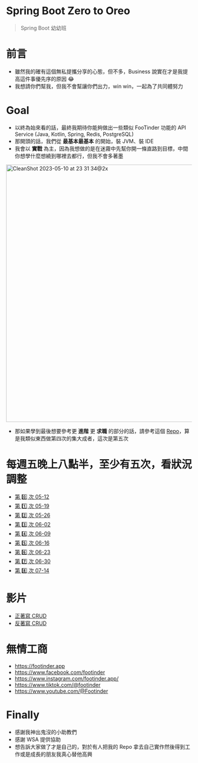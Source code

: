 # Spring Boot Zero to Oreo
> Spring Boot 幼幼班

# 前言
* 雖然我的確有這個無私提攜分享的心態，但不多，Business 說實在才是我提高這件事優先序的原因 😂
* 我想請你們幫我，但我不會幫讓你們出力，win win，一起為了共同體努力

# Goal
* 以終為始來看的話，最終我期待你能夠做出一些類似 FooTinder 功能的 API Service (Java, Kotlin, Spring, Redis, PostgreSQL)
* 那開頭的話，我們從 **最基本最基本** 的開始，裝 JVM、裝 IDE
* 我會以 **實戰** 為主，因為我想做的是在迷霧中先幫你開一條直路到目標，中間你想學什麼想繞到哪裡去都行，但我不會多著墨
<img width="698" alt="CleanShot 2023-05-10 at 23 31 34@2x" src="https://github.com/PureFuncInc/spring-boot-zero-to-oreo/assets/6296280/088a4c41-a828-4fb6-b6ff-4dd22c615159">

* 那如果學到最後想要參考更 **進階** 更 **求職** 的部分的話，請參考這個 [Repo](https://github.com/PureFuncInc/pure-backend-practice)，算是我類似東西做第四次的集大成者，這次是第五次

# 每週五晚上八點半，至少有五次，看狀況調整
* [第 0️⃣ 次 05-12](https://miro.com/app/board/uXjVMJXYaeQ=/?share_link_id=555873641409)
* [第 1️⃣ 次 05-19](https://miro.com/app/board/uXjVMHYVGLI=/?share_link_id=282914156887)
* [第 2️⃣ 次 05-26](https://miro.com/app/board/uXjVME04qk4=/?share_link_id=994248907426)
* [第 3️⃣ 次 06-02](https://miro.com/app/board/uXjVMCFKU_M=/?share_link_id=329069260376)
* [第 4️⃣ 次 06-09](https://miro.com/app/board/uXjVMASbq-U=/?share_link_id=702488258148)
* [第 5️⃣ 次 06-16](https://miro.com/app/board/uXjVM-ZC5rs=/?share_link_id=904543401455)
* [第 6️⃣ 次 06-23](https://miro.com/app/board/uXjVM8eYYGo=/?share_link_id=392086084391)
* [第 7️⃣ 次 06-30]()
* [第 8️⃣ 次 07-14]()

# 影片
* [正著寫 CRUD](https://youtu.be/m_goDvWJijk)
* [反著寫 CRUD](https://youtu.be/UVlvWuLNIbI)

# 無情工商
* https://footinder.app
* https://www.facebook.com/footinder
* https://www.instagram.com/footinder.app/
* https://www.tiktok.com/@footinder
* https://www.youtube.com/@Footinder

# Finally
* 感謝我神出鬼沒的小助教們
* 感謝 WSA 提供協助
* 想告訴大家做了才是自己的，對於有人把我的 Repo 拿去自己實作然後得到工作或是成長的朋友我真心替他高興
